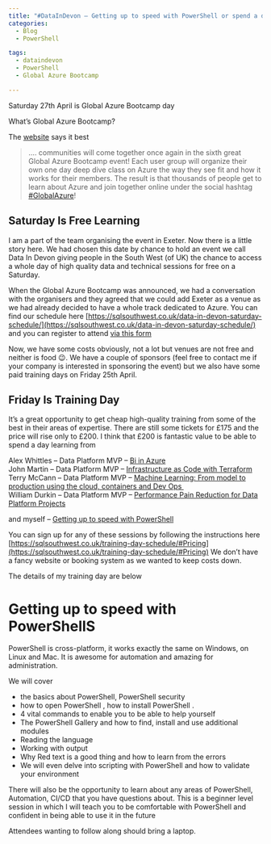 ```yaml
---
title: "#DataInDevon – Getting up to speed with PowerShell or spend a day with one of four other MVPs :-)"
categories:
  - Blog
  - PowerShell

tags:
  - dataindevon
  - PowerShell
  - Global Azure Bootcamp

---
```

Saturday 27th April is Global Azure Bootcamp day

What’s Global Azure Bootcamp?

The [website](https://global.azurebootcamp.net/) says it best

> …. communities will come together once again in the sixth great Global Azure Bootcamp event! Each user group will organize their own one day deep dive class on Azure the way they see fit and how it works for their members. The result is that thousands of people get to learn about Azure and join together online under the social hashtag [#GlobalAzure](https://twitter.com/search?q=%23GlobalAzure)!

Saturday Is Free Learning
-------------------------

I am a part of the team organising the event in Exeter. Now there is a little story here. We had chosen this date by chance to hold an event we call Data In Devon giving people in the South West (of UK) the chance to access a whole day of high quality data and technical sessions for free on a Saturday.

When the Global Azure Bootcamp was announced, we had a conversation with the organisers and they agreed that we could add Exeter as a venue as we had already decided to have a whole track dedicated to Azure. You can find our schedule here [https://sqlsouthwest.co.uk/data-in-devon-saturday-schedule/](https://sqlsouthwest.co.uk/data-in-devon-saturday-schedule/) and you can register to attend [via this form](https://www.eventbrite.com/e/data-in-devon-registration-50262066193v) 

Now, we have some costs obviously, not a lot but venues are not free and neither is food 😉. We have a couple of sponsors (feel free to contact me if your company is interested in sponsoring the event) but we also have some paid training days on Friday 25th April.

Friday Is Training Day
----------------------

It’s a great opportunity to get cheap high-quality training from some of the best in their areas of expertise. There are still some tickets for £175 and the price will rise only to £200. I think that £200 is fantastic value to be able to spend a day learning from

Alex Whittles – Data Platform MVP – [Bi in Azure](https://sqlsouthwest.co.uk/training-day-schedule/#BiinAzure)  
John Martin – Data Platform MVP – [Infrastructure as Code with Terraform](https://sqlsouthwest.co.uk/training-day-schedule/#InfrastructureAsCode)  
Terry McCann – Data Platform MVP – [Machine Learning: From model to production using the cloud, containers and Dev Ops ](https://sqlsouthwest.co.uk/training-day-schedule/#MachineLearning)  
William Durkin – Data Platform MVP – [Performance Pain Reduction for Data Platform Projects](https://sqlsouthwest.co.uk/training-day-schedule/#Performance)

and myself – [Getting up to speed with PowerShell](https://sqlsouthwest.co.uk/training-day-schedule/#Powershell)

You can sign up for any of these sessions by following the instructions here [https://sqlsouthwest.co.uk/training-day-schedule/#Pricing](https://sqlsouthwest.co.uk/training-day-schedule/#Pricing) We don’t have a fancy website or booking system as we wanted to keep costs down.

The details of my training day are below

Getting up to speed with PowerShell**S**
========================================

PowerShell is cross-platform, it works exactly the same on Windows, on Linux and Mac. It is awesome for automation and amazing for administration.

We will cover

*   the basics about PowerShell, PowerShell security
*   how to open PowerShell , how to install PowerShell .
*   4 vital commands to enable you to be able to help yourself
*   The PowerShell Gallery and how to find, install and use additional modules
*   Reading the language
*   Working with output
*   Why Red text is a good thing and how to learn from the errors
*   We will even delve into scripting with PowerShell and how to validate your environment

There will also be the opportunity to learn about any areas of PowerShell, Automation, CI/CD that you have questions about. This is a beginner level session in which I will teach you to be comfortable with PowerShell and confident in being able to use it in the future

Attendees wanting to follow along should bring a laptop.